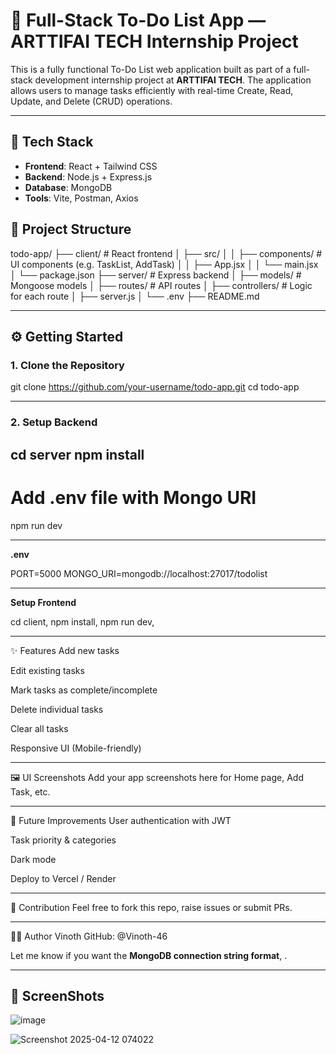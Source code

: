 # 📝 Full-Stack To-Do List App — ARTTIFAI TECH Internship Project

This is a fully functional To-Do List web application built as part of a full-stack development internship project at **ARTTIFAI TECH**. The application allows users to manage tasks efficiently with real-time Create, Read, Update, and Delete (CRUD) operations.

---

## 🚀 Tech Stack

- **Frontend**: React + Tailwind CSS  
- **Backend**: Node.js + Express.js  
- **Database**: MongoDB  
- **Tools**: Vite, Postman, Axios



## 📁 Project Structure

todo-app/ ├── client/ # React frontend │ ├── src/ │ │ ├── components/ # UI components (e.g. TaskList, AddTask) │ │ ├── App.jsx │ │ └── main.jsx │ └── package.json ├── server/ # Express backend │ ├── models/ # Mongoose models │ ├── routes/ # API routes │ ├── controllers/ # Logic for each route │ ├── server.js │ └── .env ├── README.md



---

## ⚙️ Getting Started

### 1. Clone the Repository


git clone https://github.com/your-username/todo-app.git
cd todo-app


---
### **2. Setup Backend**
cd server
npm install
---
# Add .env file with Mongo URI
npm run dev

---
**.env**

PORT=5000
MONGO_URI=mongodb://localhost:27017/todolist

---

**Setup Frontend**

cd client,
npm install,
npm run dev,

---
✨ Features
Add new tasks

Edit existing tasks

Mark tasks as complete/incomplete

Delete individual tasks

Clear all tasks

Responsive UI (Mobile-friendly)

---

🖼️ UI Screenshots
Add your app screenshots here for Home page, Add Task, etc.

---
📌 Future Improvements
 User authentication with JWT

 Task priority & categories

 Dark mode

 Deploy to Vercel / Render

---

🤝 Contribution
Feel free to fork this repo, raise issues or submit PRs.


---

👨‍💻 Author
Vinoth
GitHub: @Vinoth-46




Let me know if you want the **MongoDB connection string format**, .

---


## 📁 ScreenShots 
![image](https://github.com/user-attachments/assets/8f0f4140-e6ff-440c-acc5-941294a1f7f9)

![Screenshot 2025-04-12 074022](https://github.com/user-attachments/assets/2e85ff40-6329-4c23-bc54-b319488d7c77)


